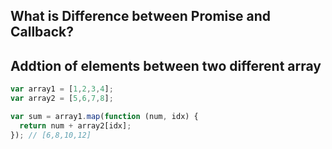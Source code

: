 ## What is Difference between Promise and Callback?

## Addtion of elements between two different array
```js
var array1 = [1,2,3,4];
var array2 = [5,6,7,8];

var sum = array1.map(function (num, idx) {
  return num + array2[idx];
}); // [6,8,10,12]
```
